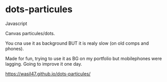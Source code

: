 # dots-particules
Javascript

Canvas particules/dots.

You cna use it as background BUT it is realy slow (on old comps and phones). 

Made for fun, trying to use it as BG on my portfolio but mobilephones were lagging. Going to improve it one day.


https://wasil47.github.io/dots-particules/
